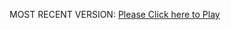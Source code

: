 MOST RECENT VERSION: [Please Click here to Play](https://rawcdn.githack.com/alperenbutun/Flying-3d/d14b733/index.html)
